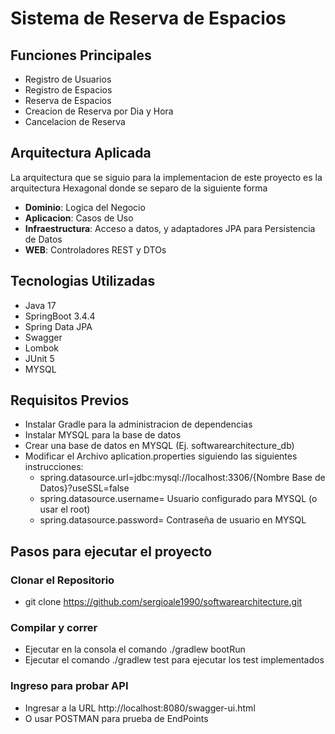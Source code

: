 # Sistema de Reserva de Espacios

## Funciones Principales

- Registro de Usuarios
- Registro de Espacios
- Reserva de Espacios
- Creacion de Reserva por Dia y Hora
- Cancelacion de Reserva

## Arquitectura Aplicada

La arquitectura que se siguio para la implementacion de este proyecto es la arquitectura Hexagonal donde se separo de la siguiente forma

- **Dominio**: Logica del Negocio
- **Aplicacion**: Casos de Uso
- **Infraestructura**: Acceso a datos, y adaptadores JPA para Persistencia de Datos
- **WEB**: Controladores REST y DTOs

## Tecnologias Utilizadas

- Java 17
- SpringBoot 3.4.4
- Spring Data JPA
- Swagger
- Lombok
- JUnit 5
- MYSQL

## Requisitos Previos

- Instalar Gradle para la administracion de dependencias
- Instalar MYSQL para la base de datos
- Crear una base de datos en MYSQL (Ej. softwarearchitecture_db)
- Modificar el Archivo aplication.properties siguiendo las siguientes instrucciones:
  - spring.datasource.url=jdbc:mysql://localhost:3306/{Nombre Base de Datos}?useSSL=false
  - spring.datasource.username= Usuario configurado para MYSQL (o usar el root)
  - spring.datasource.password= Contraseña de usuario en MYSQL

## Pasos para ejecutar el proyecto

### Clonar el Repositorio
- git clone https://github.com/sergioale1990/softwarearchitecture.git

### Compilar y correr

- Ejecutar en la consola el comando ./gradlew bootRun
- Ejecutar el comando ./gradlew test para ejecutar los test implementados

### Ingreso para probar API

- Ingresar a la URL http://localhost:8080/swagger-ui.html
- O usar POSTMAN para prueba de EndPoints